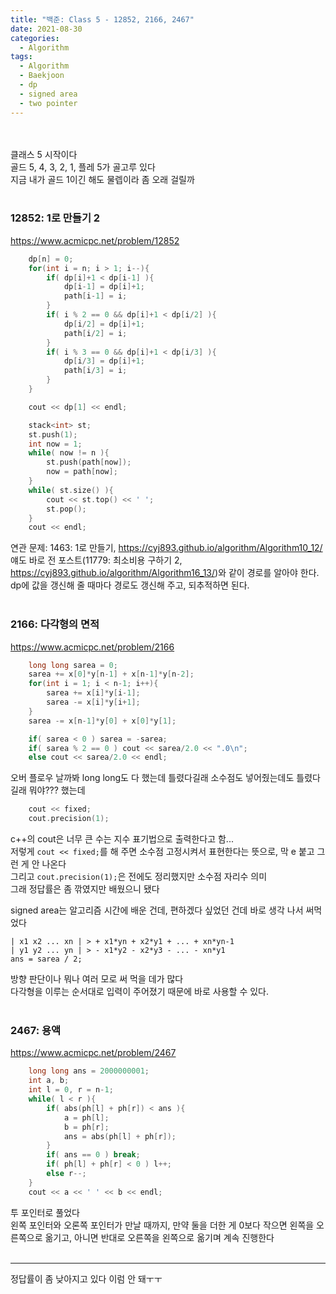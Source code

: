 ```yaml
---
title: "백준: Class 5 - 12852, 2166, 2467"
date: 2021-08-30
categories:
  - Algorithm
tags:
  - Algorithm
  - Baekjoon
  - dp
  - signed area
  - two pointer
---
```


<br></br>
클래스 5 시작이다  
골드 5, 4, 3, 2, 1, 플레 5가 골고루 있다  
지금 내가 골드 1이긴 해도 물렙이라 좀 오래 걸릴까
<br></br>

### 12852: 1로 만들기 2
https://www.acmicpc.net/problem/12852
```cpp
    dp[n] = 0;
    for(int i = n; i > 1; i--){
        if( dp[i]+1 < dp[i-1] ){
            dp[i-1] = dp[i]+1;
            path[i-1] = i;
        }
        if( i % 2 == 0 && dp[i]+1 < dp[i/2] ){
            dp[i/2] = dp[i]+1;
            path[i/2] = i;
        }
        if( i % 3 == 0 && dp[i]+1 < dp[i/3] ){
            dp[i/3] = dp[i]+1;
            path[i/3] = i;
        }
    }

    cout << dp[1] << endl;

    stack<int> st;
    st.push(1);
    int now = 1;
    while( now != n ){
        st.push(path[now]);
        now = path[now];
    }
    while( st.size() ){
        cout << st.top() << ' ';
        st.pop();
    }
    cout << endl;
```
연관 문제: 1463: 1로 만들기, https://cyj893.github.io/algorithm/Algorithm10_12/  
얘도 바로 전 포스트(11779: 최소비용 구하기 2, https://cyj893.github.io/algorithm/Algorithm16_13/)와 같이 경로를 알아야 한다.  
dp에 값을 갱신해 줄 때마다 경로도 갱신해 주고, 되추적하면 된다.
<br></br>

### 2166: 다각형의 면적
https://www.acmicpc.net/problem/2166
```cpp
    long long sarea = 0;
    sarea += x[0]*y[n-1] + x[n-1]*y[n-2];
    for(int i = 1; i < n-1; i++){
        sarea += x[i]*y[i-1];
        sarea -= x[i]*y[i+1];
    }
    sarea -= x[n-1]*y[0] + x[0]*y[1];

    if( sarea < 0 ) sarea = -sarea;
    if( sarea % 2 == 0 ) cout << sarea/2.0 << ".0\n";
    else cout << sarea/2.0 << endl;
```
오버 플로우 날까봐 long long도 다 했는데 틀렸다길래 소수점도 넣어줬는데도 틀렸다길래 뭐야??? 했는데  
```cpp
    cout << fixed;
    cout.precision(1);
```
c++의 cout은 너무 큰 수는 지수 표기법으로 출력한다고 함...  
저렇게 `cout << fixed;`를 해 주면 소수점 고정시켜서 표현한다는 뜻으로, 막 e 붙고 그런 게 안 나온다  
그리고 `cout.precision(1);`은 전에도 정리했지만 소수점 자리수 의미  
그래 정답률은 좀 깎였지만 배웠으니 됐다

signed area는 알고리즘 시간에 배운 건데, 편하겠다 싶었던 건데 바로 생각 나서 써먹었다  
```
| x1 x2 ... xn | > + x1*yn + x2*y1 + ... + xn*yn-1
| y1 y2 ... yn | > - x1*y2 - x2*y3 - ... - xn*y1
ans = sarea / 2;
```
방향 판단이나 뭐나 여러 모로 써 먹을 데가 많다  
다각형을 이루는 순서대로 입력이 주어졌기 때문에 바로 사용할 수 있다.
<br></br>

### 2467: 용액
https://www.acmicpc.net/problem/2467
```cpp
    long long ans = 2000000001;
    int a, b;
    int l = 0, r = n-1;
    while( l < r ){
        if( abs(ph[l] + ph[r]) < ans ){
            a = ph[l];
            b = ph[r];
            ans = abs(ph[l] + ph[r]);
        }
        if( ans == 0 ) break;
        if( ph[l] + ph[r] < 0 ) l++;
        else r--;
    }
    cout << a << ' ' << b << endl;
```
투 포인터로 풀었다  
왼쪽 포인터와 오론쪽 포인터가 만날 때까지, 만약 둘을 더한 게 0보다 작으면 왼쪽을 오른쪽으로 옮기고, 아니면 반대로 오른쪽을 왼쪽으로 옮기며 계속 진행한다
<br></br>

---
정답률이 좀 낮아지고 있다 이럼 안 돼ㅜㅜ
<br></br>
